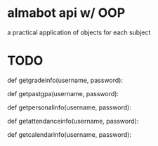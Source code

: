 # almabot api w/ OOP
a practical application of objects for each subject

# TODO
def getgradeinfo(username, password):

def getpastgpa(username, password):

def getpersonalinfo(username, password):

def getattendanceinfo(username, password):

def getcalendarinfo(username, password):
